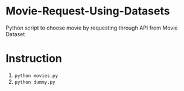 # Movie-Request-Using-Datasets
Python script to choose movie by requesting through API from Movie Dataset

# Instruction
1. `python movies.py`
2. `python dummy.py`

